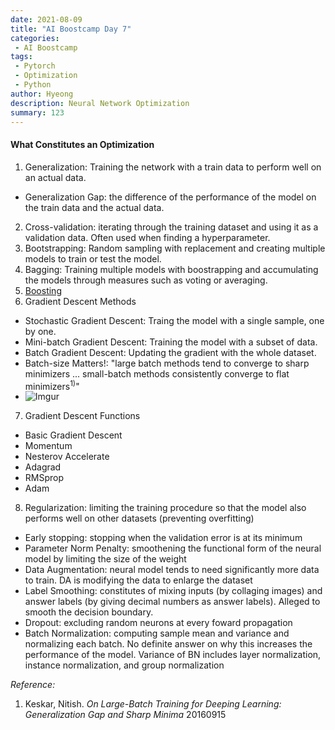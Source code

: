 ```yaml
---
date: 2021-08-09
title: "AI Boostcamp Day 7"
categories: 
 - AI Boostcamp
tags:
 - Pytorch
 - Optimization
 - Python
author: Hyeong
description: Neural Network Optimization
summary: 123
---
```


#### What Constitutes an Optimization
1. Generalization: Training the network with a train data to perform well on an actual data.
- Generalization Gap: the difference of the performance of the model on the train data and the actual data.
2. Cross-validation: iterating through the training dataset and using it as a validation data. Often used when finding a hyperparameter.
3. Bootstrapping: Random sampling with replacement and creating multiple models to train or test the model.
4. Bagging: Training multiple models with boostrapping and accumulating the models through measures such as voting or averaging.
5. [Boosting](https://www.tsohost.com/assets/uploads/blog/under-construction-pages-1-image-library.jpg)
6. Gradient Descent Methods
- Stochastic Gradient Descent: Traing the model with a single sample, one by one.
- Mini-batch Gradient Descent: Training the model with a subset of data.
- Batch Gradient Descent: Updating the gradient with the whole dataset.
- Batch-size Matters!: "large batch methods tend to converge to sharp minimizers ... small-batch methods consistently converge to flat minimizers<sup>1)</sup>"
- ![Imgur](https://i.imgur.com/jp057q9.png)
7. Gradient Descent Functions
- Basic Gradient Descent
- Momentum
- Nesterov Accelerate
- Adagrad
- RMSprop
- Adam
8. Regularization: limiting the training procedure so that the model also performs well on other datasets (preventing overfitting)
- Early stopping: stopping when the validation error is at its minimum
- Parameter Norm Penalty: smoothening the functional form of the neural model by limiting the size of the weight
- Data Augmentation: neural model tends to need significantly more data to train. DA is modifying the data to enlarge the dataset
- Label Smoothing: constitutes of mixing inputs (by collaging images) and answer labels (by giving decimal numbers as answer labels). Alleged to smooth the decision boundary.
- Dropout: excluding random neurons at every foward propagation
- Batch Normalization: computing sample mean and variance and normalizing each batch. No definite answer on why this increases the performance of the model. Variance of BN includes layer normalization, instance normalization, and group normalization

*Reference:* <br/>
1) Keskar, Nitish. *On Large-Batch Training for Deeping Learning: Generalization Gap and Sharp Minima* 20160915

